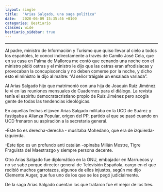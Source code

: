 ```yaml
---
layout: single
title:  "Arias Salgado, una saga política"
date:   2020-06-09 15:35:46 +0100
categories: Bestiario
classes: wide
bestiario_sidebar: true
---
```


---
Al padre, ministro de Información y Turismo que quiso llevar al cielo a todos los españoles, le conocí indirectamente a través de Camilo José Cela, que en su casa en Palma de Mallorca me contó que cenando una noche con el ministro pidió ostras y el ministro le dijo que las ostras eran afrodisiacas y provocaban  la concupiscencia y no deben comerse por la noche, y dicho esto el ministro le dijo al maitre: “Al señor tráigale un ensalada variada”.

Al Arias Salgado hijo que matrimonió con una hija de Joaquín Ruiz Jiménez le vi en las reuniones mensuales de Cuadernos para el diálogo. La revista tenía el espíritu democratacristiano propio de Ruíz Jiménez pero acogía gente de todas las tendencias ideológicas.

En aquellas fechas el joven Arias Salgado militaba en la UCD de Suárez y fustigaba a Alianza Popular, origen del PP, partido al que se pasó cuando en UCD frenaron su aspiración a la secretaria general.

-Este tío es derecha-derecha - musitaba Mohedano, que era de izquierda-izquierda.

-Este tipo es un profundo anti catalán -opinaba Milián Mestre, Tigre Fraguista del Maestrazgo y siempre persona decente.

Otro Arias Salgado fue diplomático en la ONU, embajador en Marruecos y no se sabe porque director general de Televisión Española, cargo en el que recibió muchos garrotazos, algunos de ellos injustos, según me dijo Clemente Auger, que fue uno de los que se los pegó judicialmente.

De la saga Arias Salgado cuentan los que trataron fue el mejor de los tres.